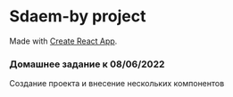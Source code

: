 # Sdaem-by project

Made with [Create React App](https://github.com/facebook/create-react-app).

### Домашнее задание к 08/06/2022

Создание проекта и внесение нескольких компонентов
